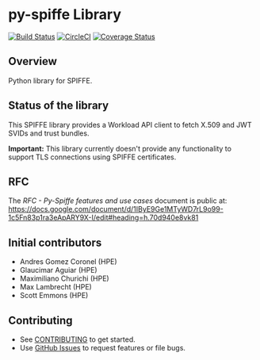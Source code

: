 # py-spiffe Library

[![Build Status](https://travis-ci.com/HewlettPackard/py-spiffe.svg?branch=master)](https://travis-ci.com/HewlettPackard/py-spiffe)
[![CircleCI](https://circleci.com/gh/HewlettPackard/py-spiffe.svg?style=shield)](https://app.circleci.com/pipelines/github/HewlettPackard/py-spiffe)
[![Coverage Status](https://coveralls.io/repos/github/HewlettPackard/py-spiffe/badge.svg?branch=master)](https://coveralls.io/github/HewlettPackard/py-spiffe?branch=master)

## Overview
Python library for SPIFFE.

## Status of the library

This SPIFFE library provides a Workload API client to fetch X.509 and JWT SVIDs and trust bundles. 

**Important:** This library currently doesn't provide any functionality to support TLS connections using SPIFFE certificates.

## RFC

The _RFC - Py-Spiffe features and use cases_ document is public at: https://docs.google.com/document/d/1IByE9Ge1MTyWD7rL9o99-1c5Fn83p1ra3eApARY9X-I/edit#heading=h.70d940e8vk81

## Initial contributors
* Andres Gomez Coronel (HPE)
* Glaucimar Aguiar (HPE)
* Maximiliano Churichi (HPE)
* Max Lambrecht (HPE)
* Scott Emmons (HPE)


## Contributing
* See [CONTRIBUTING](https://github.com/HewlettPackard/py-spiffe/blob/master/CONTRIBUTING.md) to get started.
* Use [GitHub Issues](https://github.com/HewlettPackard/py-spiffe/issues) to request features or file bugs.
